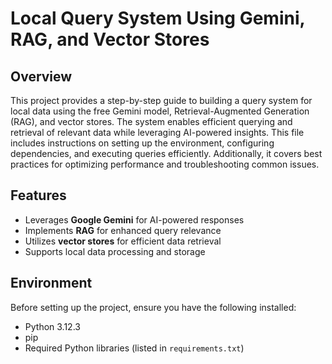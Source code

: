 # Local Query System Using Gemini, RAG, and Vector Stores

## Overview  
This project provides a step-by-step guide to building a query system for local data using the free Gemini model, Retrieval-Augmented Generation (RAG), and vector stores. The system enables efficient querying and retrieval of relevant data while leveraging AI-powered insights.  This file includes instructions on setting up the environment, configuring dependencies, and executing queries efficiently. Additionally, it covers best practices for optimizing performance and troubleshooting common issues.

## Features  
- Leverages **Google Gemini** for AI-powered responses  
- Implements **RAG** for enhanced query relevance  
- Utilizes **vector stores** for efficient data retrieval  
- Supports local data processing and storage

## Environment
Before setting up the project, ensure you have the following installed:  
- Python 3.12.3
- pip 
- Required Python libraries (listed in `requirements.txt`)


